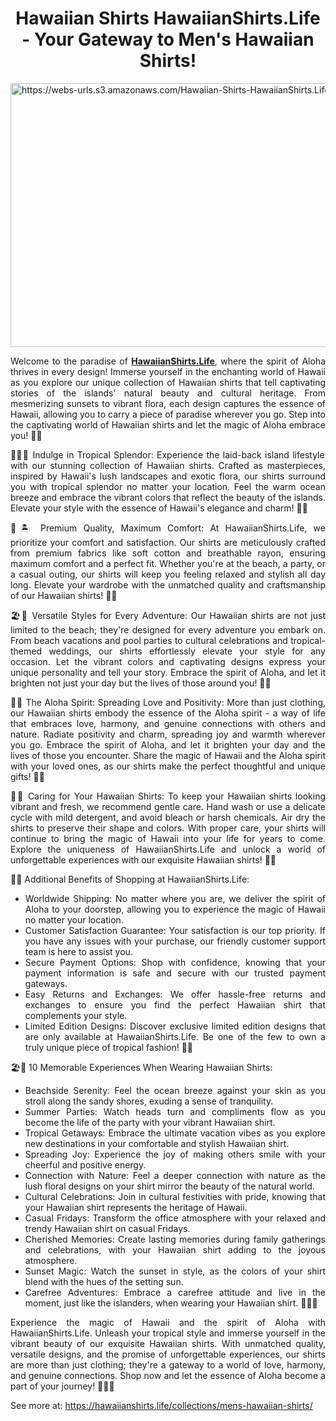 <h1 style="text-align: center;">Hawaiian Shirts HawaiianShirts.Life - Your Gateway to Men's Hawaiian Shirts!</h1>
<p><a href="https://hawaiianshirts.life/"><img style="display: block; margin-left: auto; margin-right: auto;" src="https://webs-urls.s3.amazonaws.com/Hawaiian-Shirts-HawaiianShirts.Life_.jpg" alt="https://webs-urls.s3.amazonaws.com/Hawaiian-Shirts-HawaiianShirts.Life_.jpg" width="750" height="422" /></a></p>
<p style="text-align: justify;">Welcome to the paradise of <a href="https://hawaiianshirts.life/collections/funny-hawaiian-shirts/"><strong>HawaiianShirts.Life</strong></a>, where the spirit of Aloha thrives in every design! Immerse yourself in the enchanting world of Hawaii as you explore our unique collection of Hawaiian shirts that tell captivating stories of the islands' natural beauty and cultural heritage. From mesmerizing sunsets to vibrant flora, each design captures the essence of Hawaii, allowing you to carry a piece of paradise wherever you go. Step into the captivating world of Hawaiian shirts and let the magic of Aloha embrace you! 🍍🌞</p>
<p style="text-align: justify;">🏄&zwj;♂️🌊 Indulge in Tropical Splendor: Experience the laid-back island lifestyle with our stunning collection of Hawaiian shirts. Crafted as masterpieces, inspired by Hawaii's lush landscapes and exotic flora, our shirts surround you with tropical splendor no matter your location. Feel the warm ocean breeze and embrace the vibrant colors that reflect the beauty of the islands. Elevate your style with the essence of Hawaii's elegance and charm! 🌅🌸</p>
<p style="text-align: justify;">🌿🏝️ Premium Quality, Maximum Comfort: At HawaiianShirts.Life, we prioritize your comfort and satisfaction. Our shirts are meticulously crafted from premium fabrics like soft cotton and breathable rayon, ensuring maximum comfort and a perfect fit. Whether you're at the beach, a party, or a casual outing, our shirts will keep you feeling relaxed and stylish all day long. Elevate your wardrobe with the unmatched quality and craftsmanship of our Hawaiian shirts! 🎉🤙</p>
<p style="text-align: justify;">🏖️🍹 Versatile Styles for Every Adventure: Our Hawaiian shirts are not just limited to the beach; they're designed for every adventure you embark on. From beach vacations and pool parties to cultural celebrations and tropical-themed weddings, our shirts effortlessly elevate your style for any occasion. Let the vibrant colors and captivating designs express your unique personality and tell your story. Embrace the spirit of Aloha, and let it brighten not just your day but the lives of those around you! 🌺🌊</p>
<p style="text-align: justify;">🌺🌞 The Aloha Spirit: Spreading Love and Positivity: More than just clothing, our Hawaiian shirts embody the essence of the Aloha spirit - a way of life that embraces love, harmony, and genuine connections with others and nature. Radiate positivity and charm, spreading joy and warmth wherever you go. Embrace the spirit of Aloha, and let it brighten your day and the lives of those you encounter. Share the magic of Hawaii and the Aloha spirit with your loved ones, as our shirts make the perfect thoughtful and unique gifts! 🎁🤗</p>
<p style="text-align: justify;">🌴🌞 Caring for Your Hawaiian Shirts: To keep your Hawaiian shirts looking vibrant and fresh, we recommend gentle care. Hand wash or use a delicate cycle with mild detergent, and avoid bleach or harsh chemicals. Air dry the shirts to preserve their shape and colors. With proper care, your shirts will continue to bring the magic of Hawaii into your life for years to come. Explore the uniqueness of HawaiianShirts.Life and unlock a world of unforgettable experiences with our exquisite Hawaiian shirts! 🌿🍍</p>
<p style="text-align: justify;">🌺🤙 Additional Benefits of Shopping at HawaiianShirts.Life:</p>
<ul style="text-align: justify;">
<li>Worldwide Shipping: No matter where you are, we deliver the spirit of Aloha to your doorstep, allowing you to experience the magic of Hawaii no matter your location.</li>
<li>Customer Satisfaction Guarantee: Your satisfaction is our top priority. If you have any issues with your purchase, our friendly customer support team is here to assist you.</li>
<li>Secure Payment Options: Shop with confidence, knowing that your payment information is safe and secure with our trusted payment gateways.</li>
<li>Easy Returns and Exchanges: We offer hassle-free returns and exchanges to ensure you find the perfect Hawaiian shirt that complements your style.</li>
<li>Limited Edition Designs: Discover exclusive limited edition designs that are only available at HawaiianShirts.Life. Be one of the few to own a truly unique piece of tropical fashion! 🎉🌴</li>
</ul>
<p style="text-align: justify;">🏖️🌈 10 Memorable Experiences When Wearing Hawaiian Shirts:</p>
<ul style="text-align: justify;">
<li>Beachside Serenity: Feel the ocean breeze against your skin as you stroll along the sandy shores, exuding a sense of tranquility.</li>
<li>Summer Parties: Watch heads turn and compliments flow as you become the life of the party with your vibrant Hawaiian shirt.</li>
<li>Tropical Getaways: Embrace the ultimate vacation vibes as you explore new destinations in your comfortable and stylish Hawaiian shirt.</li>
<li>Spreading Joy: Experience the joy of making others smile with your cheerful and positive energy.</li>
<li>Connection with Nature: Feel a deeper connection with nature as the lush floral designs on your shirt mirror the beauty of the natural world.</li>
<li>Cultural Celebrations: Join in cultural festivities with pride, knowing that your Hawaiian shirt represents the heritage of Hawaii.</li>
<li>Casual Fridays: Transform the office atmosphere with your relaxed and trendy Hawaiian shirt on casual Fridays.</li>
<li>Cherished Memories: Create lasting memories during family gatherings and celebrations, with your Hawaiian shirt adding to the joyous atmosphere.</li>
<li>Sunset Magic: Watch the sunset in style, as the colors of your shirt blend with the hues of the setting sun.</li>
<li>Carefree Adventures: Embrace a carefree attitude and live in the moment, just like the islanders, when wearing your Hawaiian shirt. 🏄&zwj;♂️🌊</li>
</ul>
<p style="text-align: justify;">Experience the magic of Hawaii and the spirit of Aloha with HawaiianShirts.Life. Unleash your tropical style and immerse yourself in the vibrant beauty of our exquisite Hawaiian shirts. With unmatched quality, versatile designs, and the promise of unforgettable experiences, our shirts are more than just clothing; they're a gateway to a world of love, harmony, and genuine connections. Shop now and let the essence of Aloha become a part of your journey! 🌺🌴🎉</p>
<p style="text-align: justify;">See more at: <a href="https://hawaiianshirts.life/collections/mens-hawaiian-shirts/">https://hawaiianshirts.life/collections/mens-hawaiian-shirts/</a></p>


